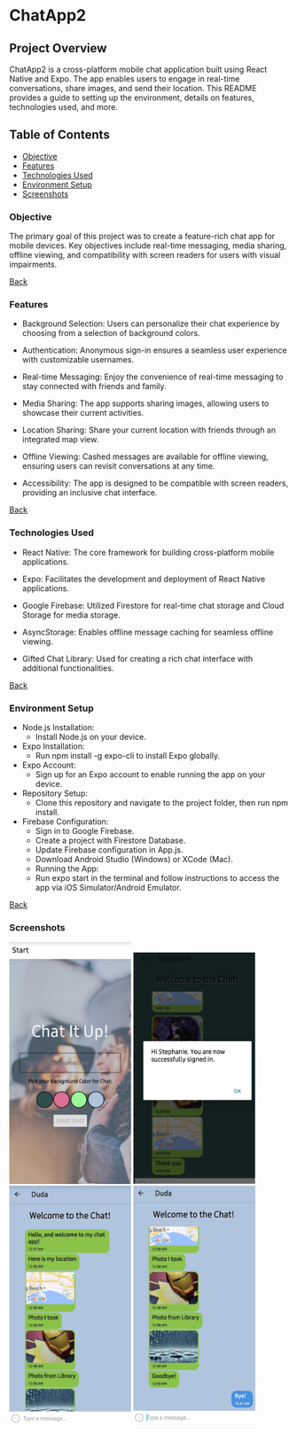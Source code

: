 # ChatApp2

## Project Overview
ChatApp2 is a cross-platform mobile chat application built using React Native and Expo. The app enables users to engage in real-time conversations, share images, and send their location. This README provides a guide to setting up the environment, details on features, technologies used, and more.

## Table of Contents
* [Objective](#objective)
* [Features](#features)
* [Technologies Used](#technologies-used)
* [Environment Setup](#environment-setup)
* [Screenshots](#screenshots)


### Objective
The primary goal of this project was to create a feature-rich chat app for mobile devices. Key objectives include real-time messaging, media sharing, offline viewing, and compatibility with screen readers for users with visual impairments.

[Back](#table-of-contents)

### Features
* Background Selection: Users can personalize their chat experience by choosing from a selection of background colors.

* Authentication: Anonymous sign-in ensures a seamless user experience with customizable usernames.

* Real-time Messaging: Enjoy the convenience of real-time messaging to stay connected with friends and family.

* Media Sharing: The app supports sharing images, allowing users to showcase their current activities.

* Location Sharing: Share your current location with friends through an integrated map view.

* Offline Viewing: Cashed messages are available for offline viewing, ensuring users can revisit conversations at any time.

* Accessibility: The app is designed to be compatible with screen readers, providing an inclusive chat interface.

[Back](#table-of-contents)

### Technologies Used
* React Native: The core framework for building cross-platform mobile applications.

* Expo: Facilitates the development and deployment of React Native applications.

* Google Firebase: Utilized Firestore for real-time chat storage and Cloud Storage for media storage.

* AsyncStorage: Enables offline message caching for seamless offline viewing.

* Gifted Chat Library: Used for creating a rich chat interface with additional functionalities.

[Back](#table-of-contents)

### Environment Setup
* Node.js Installation:
    - Install Node.js on your device.
* Expo Installation:
    - Run npm install -g expo-cli to install Expo globally.
* Expo Account:
    - Sign up for an Expo account to enable running the app on your device.
* Repository Setup:
    - Clone this repository and navigate to the project folder, then run npm install.
* Firebase Configuration:
    - Sign in to Google Firebase.
    - Create a project with Firestore Database.
    - Update Firebase configuration in App.js.
    - Download Android Studio (Windows) or XCode (Mac).
    - Running the App:
    - Run expo start in the terminal and follow instructions to access the app via iOS Simulator/Android Emulator.

 [Back](#table-of-contents)

 ### Screenshots

 <img width="220" alt="Screenshot 1 from app" src="https://github.com/Marvel2410/chatapp2/blob/main/images/Chat%20App%201.png">
  <img width="220" alt="Screenshot 1 from app" src="https://github.com/Marvel2410/chatapp2/blob/main/images/Chat%20App%202.png">
   <img width="220" alt="Screenshot 1 from app" src="https://github.com/Marvel2410/chatapp2/blob/main/images/Chat%20App%203.png">
    <img width="220" alt="Screenshot 1 from app" src="https://github.com/Marvel2410/chatapp2/blob/main/images/Chat%20App%204.png">


